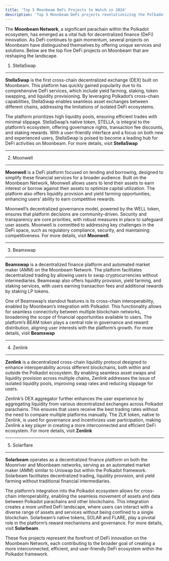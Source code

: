 ```yaml
---
title: 'Top 5 Moonbeam DeFi Projects to Watch in 2024'
description: 'Top 5 Moonbeam DeFi projects revolutionizing the Polkadot ecosystem with innovative cross-chain interoperability, and user-friendly platforms.'
---
```


The **Moonbeam Network**, a significant parachain within the Polkadot ecosystem, has emerged as a vital hub for decentralized finance (DeFi) innovation. As DeFi continues to gain momentum, several projects on Moonbeam have distinguished themselves by offering unique services and solutions. Below are the top five DeFi projects on Moonbeam that are reshaping the landscape.

1. StellaSwap
-------------

 
**StellaSwap** is the first cross-chain decentralized exchange (DEX) built on Moonbeam. This platform has quickly gained popularity due to its comprehensive DeFi services, which include yield farming, staking, token swapping, and liquidity provisioning. By leveraging Polkadot’s cross-chain capabilities, StellaSwap enables seamless asset exchanges between different chains, addressing the limitations of isolated DeFi ecosystems.

The platform prioritizes high liquidity pools, ensuring efficient trades with minimal slippage. StellaSwap’s native token, STELLA, is integral to the platform’s ecosystem, offering governance rights, transaction fee discounts, and staking rewards. With a user-friendly interface and a focus on both new and experienced users, StellaSwap is poised to become a leading hub for DeFi activities on Moonbeam. For more details, visit **StellaSwap**

- - - - - -

2. Moonwell
-----------

 
**Moonwell** is a DeFi platform focused on lending and borrowing, designed to simplify these financial services for a broader audience. Built on the Moonbeam Network, Moonwell allows users to lend their assets to earn interest or borrow against their assets to optimize capital utilization. The platform also offers liquidity provision and yield farming opportunities, enhancing users’ ability to earn competitive rewards.

Moonwell’s decentralized governance model, powered by the WELL token, ensures that platform decisions are community-driven. Security and transparency are core priorities, with robust measures in place to safeguard user assets. Moonwell is committed to addressing key challenges in the DeFi space, such as regulatory compliance, security, and maintaining competitiveness. For more details, visit **Moonwell**.

- - - - - -

3. Beamswap
-----------

 
**Beamswap** is a decentralized finance platform and automated market maker (AMM) on the Moonbeam Network. The platform facilitates decentralized trading by allowing users to swap cryptocurrencies without intermediaries. Beamswap also offers liquidity provision, yield farming, and staking services, with users earning transaction fees and additional rewards by staking LP tokens.

One of Beamswap’s standout features is its cross-chain interoperability, enabled by Moonbeam’s integration with Polkadot. This functionality allows for seamless connectivity between multiple blockchain networks, broadening the scope of financial opportunities available to users. The platform’s BEAM token plays a central role in governance and reward distribution, aligning user interests with the platform’s growth. For more details, visit **Beamswap**
- - - - - -

4. Zenlink
----------

 
**Zenlink** is a decentralized cross-chain liquidity protocol designed to enhance interoperability across different blockchains, both within and outside the Polkadot ecosystem. By enabling seamless asset swaps and liquidity provision across multiple chains, Zenlink addresses the issue of isolated liquidity pools, improving swap rates and reducing slippage for users.

Zenlink’s DEX aggregator further enhances the user experience by aggregating liquidity from various decentralized exchanges across Polkadot parachains. This ensures that users receive the best trading rates without the need to compare multiple platforms manually. The ZLK token, native to Zenlink, is used for governance and incentivizes user participation, making Zenlink a key player in creating a more interconnected and efficient DeFi ecosystem. For more details, visit **Zenlink**
- - - - - -

5. Solarflare
-------------

 
**Solarbeam** operates as a decentralized finance platform on both the Moonriver and Moonbeam networks, serving as an automated market maker (AMM) similar to Uniswap but within the Polkadot framework. Solarbeam facilitates decentralized trading, liquidity provision, and yield farming without traditional financial intermediaries.

The platform’s integration into the Polkadot ecosystem allows for cross-chain interoperability, enabling the seamless movement of assets and data between Polkadot parachains and other blockchains. This integration creates a more unified DeFi landscape, where users can interact with a diverse range of assets and services without being confined to a single blockchain. Solarbeam’s native tokens, SOLAR and FLARE, play a pivotal role in the platform’s reward mechanisms and governance. For more details, visit **Solarbeam**.

These five projects represent the forefront of DeFi innovation on the Moonbeam Network, each contributing to the broader goal of creating a more interconnected, efficient, and user-friendly DeFi ecosystem within the Polkadot framework.

 